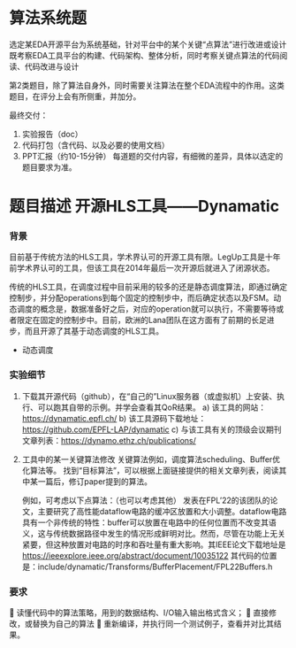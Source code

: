 
# 算法系统题
选定某EDA开源平台为系统基础，针对平台中的某个关键“点算法”进行改进或设计
既考察EDA工具平台的构建、代码架构、整体分析，同时考察关键点算法的代码阅读、代码改进与设计

第2类题目，除了算法自身外，同时需要关注算法在整个EDA流程中的作用。这类题目，在评分上会有所侧重，并加分。

最终交付：
1.	实验报告（doc）
2.	代码打包（含代码、以及必要的使用文档）
3.	PPT汇报（约10-15分钟）
每道题的交付内容，有细微的差异，具体以选定的题目要求为准。


# 题目描述 开源HLS工具——Dynamatic

### 背景
目前基于传统方法的HLS工具，学术界认可的开源工具有限。LegUp工具是十年前学术界认可的工具，但该工具在2014年最后一次开源后就进入了闭源状态。

传统的HLS工具，在调度过程中目前采用的较多的还是静态调度算法，即通过确定控制步，并分配operations到每个固定的控制步中，而后确定状态以及FSM。动态调度的概念是，数据准备好之后，对应的operation就可以执行，不需要等待或者限定在固定的控制步中。目前，欧洲的Lana团队在这方面有了前期的长足进步，而且开源了其基于动态调度的HLS工具。

- 动态调度


### 实验细节
1.	下载其开源代码（github），在“自己的”Linux服务器（或虚拟机）上安装、执行、可以跑其自带的示例。并学会查看其QoR结果。
    a)	该工具的网站：https://dynamatic.epfl.ch/
    b)	该工具源码下载地址：https://github.com/EPFL-LAP/dynamatic
    c)	与该工具有关的顶级会议期刊文章列表：https://dynamo.ethz.ch/publications/

2.	工具中的某一关键算法修改
关键算法例如，调度算法scheduling、Buffer优化算法等。
找到“目标算法”，可以根据上面链接提供的相关文章列表，阅读其中某一篇后，修订paper提到的算法。 

    例如，可考虑以下点算法：（也可以考虑其他）
    发表在FPL’22的该团队的论文，主要研究了高性能dataflow电路的缓冲区放置和大小调整。dataflow电路具有一个非传统的特性：buffer可以放置在电路中的任何位置而不改变其语义，这与传统数据路径中发生的情况形成鲜明对比。然而，尽管在功能上无关紧要，但这种放置对电路的时序和吞吐量有重大影响。其IEEE论文下载地址是
    https://ieeexplore.ieee.org/abstract/document/10035122
    其代码的位置是：include/dynamatic/Transforms/BufferPlacement/FPL22Buffers.h

### 要求
	读懂代码中的算法策略，用到的数据结构、I/O输入输出格式含义；
	直接修改，或替换为自己的算法
	重新编译，并执行同一个测试例子，查看并对比其结果。
